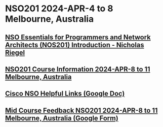 # NSO201 2024-APR-4 to 8 Melbourne, Australia 
## [NSO Essentials for Programmers and Network Architects (NOS201) Introduction - Nicholas Riegel](https://docs.google.com/presentation/d/1PBBu-1x00fgEq_4kzUmipPx-v7Efm9cia0gQdb6JuGI/edit?usp=sharing)

## [NSO201 Course Information 2024-APR-8 to 11 Melbourne, Australia](https://docs.google.com/spreadsheets/d/1F6WP03bXo4CrDX1S6WFO-zw5K1WwgBNmQO4uRgyxupA/edit?usp=sharing)

## [Cisco NSO Helpful Links (Google Doc)](https://docs.google.com/document/d/1dTGRx88uR-L1Ivlynb-9a4cDjnyS_0-wYkltnnT7f0I/edit?usp=sharing)

## [Mid Course Feedback NSO201 2024-APR-8 to 11 Melbourne, Australia (Google Form)](https://forms.gle/Yw3ZD76rjmeJgZi48)

<!-- Comment -->
